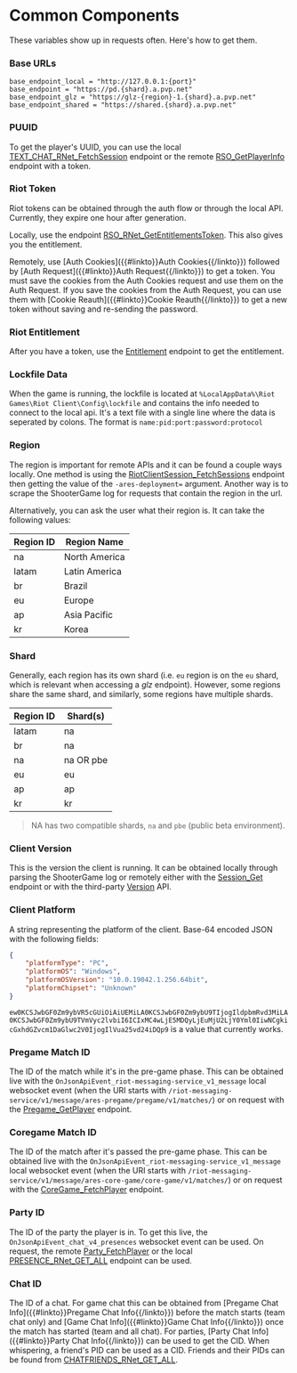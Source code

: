 # Common Components
These variables show up in requests often. Here's how to get them.

### Base URLs
```
base_endpoint_local = "http://127.0.0.1:{port}"
base_endpoint = "https://pd.{shard}.a.pvp.net"
base_endpoint_glz = "https://glz-{region}-1.{shard}.a.pvp.net"
base_endpoint_shared = "https://shared.{shard}.a.pvp.net"
```

### PUUID
To get the player's UUID, you can use the local [TEXT_CHAT_RNet_FetchSession]({{#linkto}}TEXT_CHAT_RNet_FetchSession{{/linkto}}) endpoint or the remote
[RSO_GetPlayerInfo]({{#linkto}}RSO_GetPlayerInfo{{/linkto}}) endpoint with a token.

### Riot Token
Riot tokens can be obtained through the auth flow or through the local API.
Currently, they expire one hour after generation.

Locally, use the endpoint [RSO_RNet_GetEntitlementsToken]({{#linkto}}RSO_RNet_GetEntitlementsToken{{/linkto}}).
This also gives you the entitlement.

Remotely, use [Auth Cookies]({{#linkto}}Auth Cookies{{/linkto}}) followed by [Auth Request]({{#linkto}}Auth Request{{/linkto}}) to get a token.
You must save the cookies from the Auth Cookies request and use them on the Auth Request.
If you save the cookies from the Auth Request, you can use them with [Cookie Reauth]({{#linkto}}Cookie Reauth{{/linkto}}) to get a new token without saving and re-sending the password.

### Riot Entitlement
After you have a token, use the [Entitlement]({{#linkto}}Entitlement{{/linkto}}) endpoint to get the entitlement.

### Lockfile Data
When the game is running, the lockfile is located at `%LocalAppData%\Riot Games\Riot Client\Config\lockfile` and contains the info needed to connect to the local api.
It's a text file with a single line where the data is seperated by colons. The format is `name:pid:port:password:protocol`

### Region
The region is important for remote APIs and it can be found a couple ways locally.
One method is using the [RiotClientSession_FetchSessions]({{#linkto}}RiotClientSession_FetchSessions{{/linkto}}) endpoint then getting the value of the `-ares-deployment=` argument.
Another way is to scrape the ShooterGame log for requests that contain the region in the url.

Alternatively, you can ask the user what their region is. It can take the following values:

| Region ID | Region Name      |
|-----------| ---------------- |
| na        | North America    |
| latam     | Latin America    |
| br        | Brazil           |
| eu        | Europe           |
| ap        | Asia Pacific     |
| kr        | Korea            |

### Shard
Generally, each region has its own shard (i.e. `eu` region is on the `eu` shard, which is relevant when accessing a *glz* endpoint). However, some regions share the same shard, and similarly, some regions have multiple shards.

| Region ID | Shard(s) |
|-----------|-------|
| latam | na |
| br | na |
| na | na OR pbe |
| eu | eu |
| ap | ap |
| kr | kr |

> NA has two compatible shards, `na` and `pbe` (public beta environment).

### Client Version
This is the version the client is running.
It can be obtained locally through parsing the ShooterGame log or remotely either with the [Session_Get]({{#linkto}}Session_Get{{/linkto}}) endpoint or with the third-party [Version]({{#linkto}}Version{{/linkto}}) API. 

### Client Platform
A string representing the platform of the client. Base-64 encoded JSON with the following fields:
```json
{
    "platformType": "PC",
    "platformOS": "Windows",
    "platformOSVersion": "10.0.19042.1.256.64bit",
    "platformChipset": "Unknown"
}
```
`ew0KCSJwbGF0Zm9ybVR5cGUiOiAiUEMiLA0KCSJwbGF0Zm9ybU9TIjogIldpbmRvd3MiLA0KCSJwbGF0Zm9ybU9TVmVyc2lvbiI6ICIxMC4wLjE5MDQyLjEuMjU2LjY0Yml0IiwNCgkicGxhdGZvcm1DaGlwc2V0IjogIlVua25vd24iDQp9` is a value that currently works.

### Pregame Match ID
The ID of the match while it's in the pre-game phase.
This can be obtained live with the `OnJsonApiEvent_riot-messaging-service_v1_message` local websocket event
(when the URI starts with `/riot-messaging-service/v1/message/ares-pregame/pregame/v1/matches/`)
or on request with the [Pregame_GetPlayer]({{#linkto}}Pregame_GetPlayer{{/linkto}}) endpoint.

### Coregame Match ID
The ID of the match after it's passed the pre-game phase.
This can be obtained live with the `OnJsonApiEvent_riot-messaging-service_v1_message` local websocket event
(when the URI starts with `/riot-messaging-service/v1/message/ares-core-game/core-game/v1/matches/`)
or on request with the [CoreGame_FetchPlayer]({{#linkto}}CoreGame_FetchPlayer{{/linkto}}) endpoint.

### Party ID
The ID of the party the player is in. To get this live, the `OnJsonApiEvent_chat_v4_presences` websocket event can be used.
On request, the remote [Party_FetchPlayer]({{#linkto}}Party_FetchPlayer{{/linkto}}) or the local
[PRESENCE_RNet_GET_ALL]({{#linkto}}PRESENCE_RNet_GET_ALL{{/linkto}}) endpoint can be used.

### Chat ID
The ID of a chat. For game chat this can be obtained from [Pregame Chat Info]({{#linkto}}Pregame Chat Info{{/linkto}})
before the match starts (team chat only) and [Game Chat Info]({{#linkto}}Game Chat Info{{/linkto}})
once the match has started (team and all chat). For parties, [Party Chat Info]({{#linkto}}Party Chat Info{{/linkto}})
can be used to get the CID. When whispering, a friend's PID can be used as a CID.
Friends and their PIDs can be found from [CHATFRIENDS_RNet_GET_ALL]({{#linkto}}CHATFRIENDS_RNet_GET_ALL{{/linkto}}).
